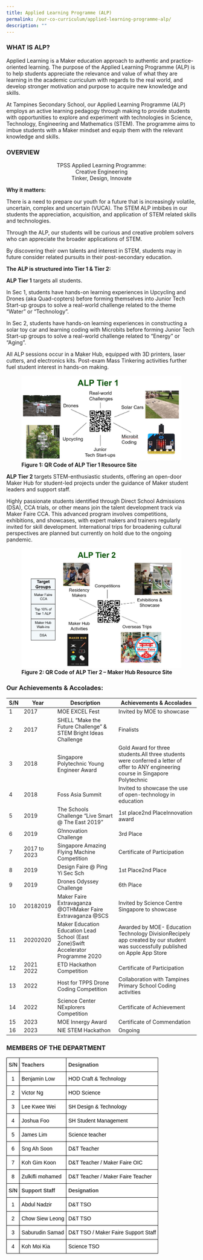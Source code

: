 ```yaml
---
title: Applied Learning Programme (ALP)
permalink: /our-co-curriculum/applied-learning-programme-alp/
description: ""
---
```

### WHAT IS ALP?

Applied Learning is a Maker education approach to authentic and practice-oriented learning. The purpose of the&nbsp;Applied Learning Programme (ALP)&nbsp;is to&nbsp;help students appreciate the relevance and value of what they are learning in the academic curriculum with regards to the real world, and develop stronger motivation and purpose to acquire new knowledge and skills.  
  

At Tampines Secondary School, our Applied Learning Programme (ALP) employs an active learning pedagogy through making to provide students with opportunities to explore and experiment with technologies in&nbsp;Science, Technology, Engineering and Mathematics (STEM).&nbsp;The programme aims to imbue students with a Maker mindset and equip them with the relevant knowledge and skills.

### OVERVIEW

<center>TPSS Applied Learning Programme: <br>
Creative Engineering <br>
Tinker, Design, Innovate </center>

**Why it matters:**

There is a need to prepare our youth for a future that is increasingly volatile, uncertain, complex and uncertain (VUCA). The STEM ALP imbibes in our students the appreciation, acquisition, and application of STEM related skills and technologies.

Through the ALP, our students will be curious and creative problem solvers who can appreciate the broader applications of STEM.

By discovering their own talents and interest in STEM, students may in future consider related pursuits in their post-secondary education.&nbsp;

**The ALP is structured into Tier 1 &amp; Tier 2:**

**ALP Tier 1**&nbsp;targets all students.

In Sec 1, students have hands-on learning experiences in Upcycling and Drones (aka Quad-copters) before forming themselves into Junior Tech Start-up groups to solve a real-world challenge related to the theme “Water” or “Technology”.

In Sec 2, students have hands-on learning experiences in constructing a solar toy car and learning coding with Microbits before forming Junior Tech Start-up groups to solve a real-world challenge related to “Energy” or “Aging”.

All ALP sessions occur in a Maker Hub, equipped with 3D printers, laser cutters, and electronics kits. Post-exam Mass Tinkering activities further fuel student interest in hands-on making.

<figure>
<img src="/images/ALP%201.png">
<figcaption> <strong> Figure 1: QR Code of ALP Tier 1 Resource Site </strong> </figcaption>
</figure>

**ALP Tier 2** targets STEM-enthusiastic students, offering an open-door Maker Hub for student-led projects under the guidance of Maker student leaders and support staff.

Highly passionate students identified through Direct School Admissions (DSA), CCA trials, or other means join the talent development track via Maker Faire CCA. This advanced program involves competitions, exhibitions, and showcases, with expert makers and trainers regularly invited for skill development. International trips for broadening cultural perspectives are planned but currently on hold due to the ongoing pandemic.

<figure>
<img src="/images/ALP%202.png">
<figcaption> <strong> Figure 2: QR Code of ALP Tier 2 – Maker Hub Resource Site</strong> </figcaption>
</figure>

### Our Achievements &amp; Accolades:

| S/N | Year | Description | Achievements &amp; Accolades |
|---|---|---|---|
| 1 | 2017 | MOE EXCEL Fest | Invited by MOE to showcase |
| 2 | 2017 | SHELL “Make the Future Challenge” &amp; STEM Bright Ideas Challenge | Finalists |
| 3 | 2018 | Singapore Polytechnic Young Engineer Award | Gold Award for three students.All three students were conferred a letter of offer to ANY engineering course in Singapore Polytechnic |
| 4 | 2018 | Foss Asia Summit | Invited to showcase the use of open-technology in education |
| 5 | 2019 | The Schools Challenge “Live Smart @ The East 2019” | 1st place2nd PlaceInnovation award |
| 6 | 2019 | G!nnovation Challenge | 3rd Place |
| 7 | 2017 to 2023 | Singapore Amazing Flying Machine Competition | Certificate of Participation |
| 8 | 2019 | Design Faire @ Ping Yi Sec Sch | 1st Place2nd Place |
| 9 | 2019 | Drones Odyssey Challenge | 6th Place |
| 10 | 20182019 | Maker Faire Extravaganza @OTHMaker Faire Extravaganza @SCS | Invited by Science Centre Singapore to showcase |
| 11 | 20202020 | Maker Education Education Lead School (East Zone)Swift Accelerator Programme 2020 | Awarded by MOE- Education Technology DivisionRecipely app created by our student was successfully published on Apple App Store |
| 12 | 2021 2022 | ETD Hackathon Competition | Certificate of Participation |
| 13 | 2022 | Host for TPPS Drone Coding Competition | Collaboration with Tampines Primary School Coding activities |
| 14 | 2022 | Science Center NExplorers Competition | Certificate of Achievement |
| 15 | 2023 | MOE Innergy Award | Certificate of Commendation |
| 16 | 2023 | NIE STEM Hackathon | Ongoing |

### MEMBERS OF THE DEPARTMENT

<style type="text/css">
.tg  {border-collapse:collapse;border-spacing:0;}
.tg td{border-color:black;border-style:solid;border-width:1px;font-family:Arial, sans-serif;font-size:14px;
  overflow:hidden;padding:10px 5px;word-break:normal;}
.tg th{border-color:black;border-style:solid;border-width:1px;font-family:Arial, sans-serif;font-size:14px;
  font-weight:normal;overflow:hidden;padding:10px 5px;word-break:normal;}
.tg .tg-az2b{background-color:#FFF;color:#333333;font-weight:bold;text-align:left;vertical-align:top}
.tg .tg-7yig{background-color:#FFF;text-align:center;vertical-align:top}
.tg .tg-ktyi{background-color:#FFF;text-align:left;vertical-align:top}
</style>
<table class="tg">
<thead>
  <tr>
    <th class="tg-az2b">S/N</th>
    <th class="tg-az2b">Teachers</th>
    <th class="tg-az2b">Designation</th>
  </tr>
</thead>
<tbody>
  <tr>
    <td class="tg-7yig"><span style="color:#000">1 </span></td>
    <td class="tg-ktyi"><span style="color:#000">Benjamin Low </span></td>
    <td class="tg-ktyi"><span style="color:#000">HOD Craft &amp; Technology</span></td>
  </tr>
  <tr>
    <td class="tg-7yig"><span style="color:#000">2</span></td>
    <td class="tg-ktyi"><span style="color:#000">Victor Ng</span></td>
    <td class="tg-ktyi"><span style="color:#000">HOD Science</span></td>
  </tr>
  <tr>
    <td class="tg-7yig"><span style="color:#000">3</span></td>
    <td class="tg-ktyi"><span style="color:#000">Lee Kwee Wei</span></td>
    <td class="tg-ktyi"><span style="color:#000">SH Design &amp; Technology</span></td>
  </tr>
  <tr>
    <td class="tg-7yig"><span style="color:#000">4</span></td>
    <td class="tg-ktyi"><span style="color:#000">Joshua Foo </span></td>
    <td class="tg-ktyi"><span style="color:#000">SH Student Management </span></td>
  </tr>
  <tr>
    <td class="tg-7yig"><span style="color:#000">5</span></td>
    <td class="tg-ktyi"><span style="color:#000">James Lim</span></td>
    <td class="tg-ktyi"><span style="color:#000">Science teacher</span></td>
  </tr>
  <tr>
    <td class="tg-7yig"><span style="color:#000">6</span></td>
    <td class="tg-ktyi"><span style="color:#000">Sng Ah Soon</span></td>
    <td class="tg-ktyi"><span style="color:#000">D&amp;T Teacher </span></td>
  </tr>
  <tr>
    <td class="tg-7yig"><span style="color:#000">7 </span></td>
    <td class="tg-ktyi"><span style="color:#000">Koh Gim Koon </span></td>
    <td class="tg-ktyi"><span style="color:#000">D&amp;T Teacher / Maker Faire OIC</span></td>
  </tr>
  <tr>
    <td class="tg-7yig"><span style="color:#000">8 </span></td>
    <td class="tg-ktyi"><span style="color:#000">Zulkifli mohamed </span></td>
    <td class="tg-ktyi"><span style="color:#000">D&amp;T Teacher / Maker Faire Teacher</span></td>
  </tr>
  <tr>
    <td class="tg-az2b">S/N</td>
    <td class="tg-az2b">Support Staff</td>
    <td class="tg-az2b">Designation</td>
  </tr>
  <tr>
    <td class="tg-7yig"><span style="color:#000">1</span></td>
    <td class="tg-ktyi"><span style="color:#000">Abdul Nadzir</span></td>
    <td class="tg-ktyi"><span style="color:#000">D&amp;T TSO</span></td>
  </tr>
  <tr>
    <td class="tg-7yig"><span style="color:#000">2</span></td>
    <td class="tg-ktyi"><span style="color:#000">Chow Siew Leong</span></td>
    <td class="tg-ktyi"><span style="color:#000">D&amp;T TSO</span></td>
  </tr>
  <tr>
    <td class="tg-7yig"><span style="color:#000">3</span></td>
    <td class="tg-ktyi"><span style="color:#000">Saburudin Samad</span></td>
    <td class="tg-ktyi"><span style="color:#000">D&amp;T TSO / Maker Faire Support Staff</span></td>
  </tr>
  <tr>
    <td class="tg-7yig"><span style="color:#000">4</span></td>
    <td class="tg-ktyi"><span style="color:#000">Koh Moi Kia</span></td>
    <td class="tg-ktyi"><span style="color:#000">Science TSO</span></td>
  </tr>
</tbody>
</table>